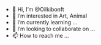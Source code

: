 - 👋 Hi, I’m @Oilkibonft
- 👀 I’m interested in Art, Animal
- 🌱 I’m currently learning ...
- 💞️ I’m looking to collaborate on ...
- 📫 How to reach me ...

<!---
Oilkibonft/Oilkibonft is a ✨ special ✨ repository because its `README.md` (this file) appears on your GitHub profile.
You can click the Preview link to take a look at your changes.
--->
